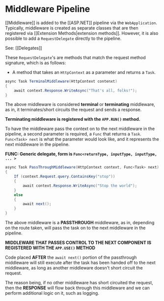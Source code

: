 # Middleware Pipeline
[[Middleware]] is added to the [[ASP.NET]] pipeline via the `WebApplication`.  Typically, middleware is created as separate classes that are then registered via [[Extension Methods|extension methods]]. However, it is also possible to add a `RequestDelegate` directly to the pipeline.

See: [[Delegates]]

These `RequestDelegate`'s are methods that match the request method signature, which is as follows:
* A method that takes an `HttpContext` as a parameter and returns a `Task`.

```csharp
async Task TerminalMiddleware(HttpContext contenxt)
{
	await context.Response.WriteAsync("That's all, folks!");
}
```

The above middleware is considered **terminal** or **terminating** middleware, as in, it terminates/short circuits the request and sends a response.

**Terminating middleware is registered with the `APP.RUN()` method.**

To have the middleware pass the context on to the next middleware in the pipeline, a second parameter is required, a `Func` that returns a `Task`. `Func<Task> next` is what the parameter would look like, and it represents the next middleware in the pipeline.

**FUNC: Generic delegate, form is `Func<returnType, inputType, inputType, ... >`**

```csharp
async Task PassThroughMiddleware(HttpContext context, Func<Task> next)
{
	If (context.Request.query.ContainsKey("stop"))
	{
		await context.Response.WriteAsync("Stop the world");
	}
	else
	{
		await next();
	}
}
```

The above middleware is a **PASSTHROUGH** middleware, as in, depending on the route taken, will pass the task on to the next middleware in the pipeline.

**MIDDLEWARE THAT PASSES CONTROL TO THE NEXT COMPONENT IS REGISTERED WITH THE `APP.USE()` METHOD**

Code placed **AFTER** the `await next()` portion of the passthrough middleware will still execute after the task has been handed off to the next middleware, as long as another middleware doesn't short circuit the request.

The reason being, if no other middleware has short circuited the request, then the **RESPONSE** will flow back through this middleware and we can perform additional logic on it, such as logging.